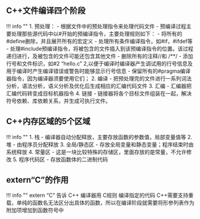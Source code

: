 ## C++文件编译四个阶段

!!! info ""
	1. 预处理：
		- 根据文件中的预处理指令来处理代码文件
		- 预编译过程主要处理那些源代码中以#开始的预编译指令，主要处理规则如下：
			- 将所有的#define删除，并且展开所有的宏定义
			- 处理所有条件编译指令，如#if，#ifdef等
			- 处理#include预编译指令，将被包含的文件插入到该预编译指令的位置。该过程递归进行，及被包含的文件可能还包含其他文件
			- 删除所有的注释//和 /**/
			- 添加行号和文件标识，如#2 “hello.c” 2,以便于编译时编译器产生调试用的行号信息及用于编译时产生编译错误或警告时能够显示行号信息
			- 保留所有的#pragma编译器指令，因为编译器须要使用它们；
	2. 编译
		- 把预处理完的文件进行一系列词法分析，语法分析，语义分析及优化后生成相应的汇编代码文件
	3. 汇编
		- 汇编器把汇编代码转变成目标机器指令
	4. 链接
		- 链接器将各个目标文件组装在一起，解决符号依赖、库依赖关系，并生成可执行文件。


## C++内存区域的5个区域

!!! info ""
	1. 栈
		- 编译器自动分配释放，主要存放函数的参数值，局部变量值等
	2. 堆
		- 由程序员分配释放
	3. 全局/静态区
		- 存放全局变量和静态变量；程序结束时由系统释放
	4. 常量区
		- 这是一块比较特殊的存储区，里面存放的是常量，不允许修改
	5. 程序代码区
		- 存放函数体的二进制代码



## extern“C”的作用

!!! info ""
	extern “C” 告诉 C++ 编译器用 C规则 编译指定的代码
	C++需要支持重载，单纯的函数名无法区分出具体的函数，所以在编译阶段就需要将形参列表作为附加项增加到函数符号中